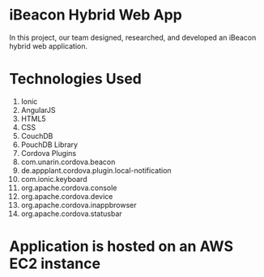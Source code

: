 # iBeacon Hybrid Web App

In this project, our team designed, researched, and developed an iBeacon hybrid web application. 

# Technologies Used
1. Ionic
  1. AngularJS
  2. HTML5
  3. CSS
2. CouchDB
 1. PouchDB Library
3. Cordova Plugins
  1. com.unarin.cordova.beacon
  2. de.appplant.cordova.plugin.local-notification
  3. com.ionic.keyboard
  4. org.apache.cordova.console
  5. org.apache.cordova.device
  6. org.apache.cordova.inappbrowser
  7. org.apache.cordova.statusbar

# Application is hosted on an AWS EC2 instance

